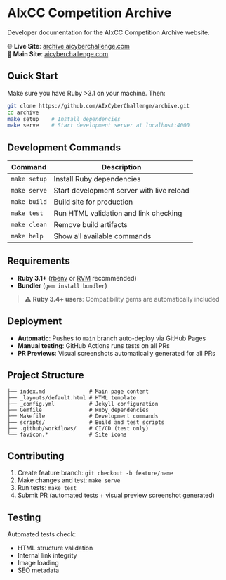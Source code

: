 # AIxCC Competition Archive

Developer documentation for the AIxCC Competition Archive website.

🌐 **Live Site**: [archive.aicyberchallenge.com](https://archive.aicyberchallenge.com)  
🔗 **Main Site**: [aicyberchallenge.com](https://aicyberchallenge.com)

## Quick Start

Make sure you have Ruby >3.1 on your machine. Then:

```bash
git clone https://github.com/AIxCyberChallenge/archive.git
cd archive
make setup    # Install dependencies
make serve    # Start development server at localhost:4000
```

## Development Commands

| Command      | Description                               |
| ------------ | ----------------------------------------- |
| `make setup` | Install Ruby dependencies                 |
| `make serve` | Start development server with live reload |
| `make build` | Build site for production                 |
| `make test`  | Run HTML validation and link checking     |
| `make clean` | Remove build artifacts                    |
| `make help`  | Show all available commands               |

## Requirements

- **Ruby 3.1+** ([rbenv](https://github.com/rbenv/rbenv) or [RVM](https://rvm.io/) recommended)
- **Bundler** (`gem install bundler`)

> ⚠️ **Ruby 3.4+ users**: Compatibility gems are automatically included

## Deployment

- **Automatic**: Pushes to `main` branch auto-deploy via GitHub Pages
- **Manual testing**: GitHub Actions runs tests on all PRs
- **PR Previews**: Visual screenshots automatically generated for all PRs

## Project Structure

```
├── index.md              # Main page content
├── _layouts/default.html # HTML template
├── _config.yml           # Jekyll configuration
├── Gemfile               # Ruby dependencies
├── Makefile              # Development commands
├── scripts/              # Build and test scripts
├── .github/workflows/    # CI/CD (test only)
└── favicon.*             # Site icons
```

## Contributing

1. Create feature branch: `git checkout -b feature/name`
2. Make changes and test: `make serve`
3. Run tests: `make test`
4. Submit PR (automated tests + visual preview screenshot generated)

## Testing

Automated tests check:

- HTML structure validation
- Internal link integrity
- Image loading
- SEO metadata
